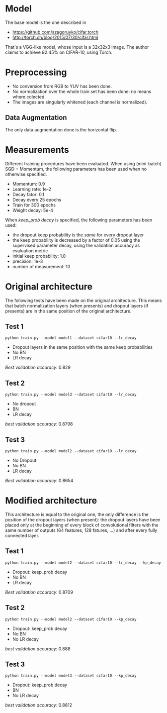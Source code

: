 # Model
The base model is the one described in

- https://github.com/szagoruyko/cifar.torch
- http://torch.ch/blog/2015/07/30/cifar.html

That's a VGG-like model, whose input is a 32x32x3 image. The author claims to achieve 92.45% on CIFAR-10, using Torch.

# Preprocessing
- No conversion from RGB to YUV has been done.
- No normalization over the whole train set has been done: no means where colected.
- The images are singularly whitened (each channel is normalized).

## Data Augmentation
The only data augmentation done is the horizontal flip.

# Measurements
Different training procedures have been evaluated.
When using (mini-batch) SGD + Momentum, the following parameters has been used when no otherwise specified.

- Momentum: 0.9
- Learning rate: 1e-2
- Decay fator: 0.1
- Decay every 25 epochs
- Train for 300 epochs
- Weight decay: 5e-4

When *keep_prob decay* is specified, the following parameters has been used:

- the dropout keep probability is the *same* for every dropout layer
- the keep probability is decreased by a factor of 0.05 using the supervised parameter decay, using the validation accuracy as evaluation metric
- initial keep probability: 1.0
- precision: 1e-3
- number of measurement: 10


# Original architecture

The following tests have been made on the original architecture. This means that batch normalization layers (when presents) and dropout layers (if presents) are in the same position of the original architecture.

## Test 1

```
python train.py --model model1 --dataset cifar10 --lr_decay
```

- Dropout layers in the same position with the same keep probabilities
- No BN
- LR decay

*Best validation accuracy*: 0.829

## Test 2

```
python train.py --model model3 --dataset cifar10 --lr_decay
```

- No dropout
- BN
- LR decay

*best validation accuracy*: 0.8798

## Test 3

```
python train.py --model model2 --dataset cifar10 --lr_decay
```

- No Dropout
- No BN
- LR decay

*Best validation accuracy*: 0.8654

# Modified architecture

This architecture is equal to the original one, the only difference is the position of the dropout layers (when present): the dropout layers have been placed only at the beginning ef every block of convolutional filters with the same number of outputs (64 features, 128 fatures, ...) and after every fully connected layer.


## Test 1

```
python train.py --model model2 --dataset cifar10 --lr_decay --kp_decay
```

- Dropout: keep_prob decay
- No BN
- LR decay

*Best validation accuracy*: 0.8709


## Test 2

```
python train.py --model model2 --dataset cifar10 --kp_decay
```

- Dropout: keep_prob decay
- No BN
- No LR decay

*best validation accuracy*: 0.888

## Test 3

```
python train.py --model model3 --dataset cifar10 --kp_decay
```

- Dropout: keep_prob decay
- BN
- No LR decay

*best validation accuracy*: 0.8812
